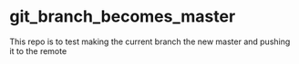 # git_branch_becomes_master
This repo is to test making the current branch the new master and pushing it to the remote

